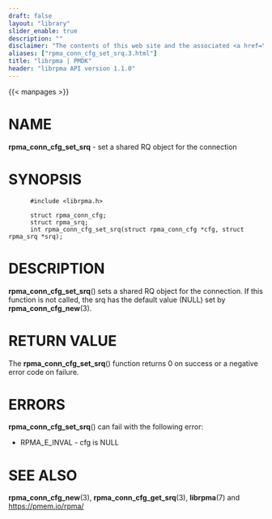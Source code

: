 ```yaml
---
draft: false
layout: "library"
slider_enable: true
description: ""
disclaimer: "The contents of this web site and the associated <a href=\"https://github.com/pmem\">GitHub repositories</a> are BSD-licensed open source."
aliases: ["rpma_conn_cfg_set_srq.3.html"]
title: "librpma | PMDK"
header: "librpma API version 1.1.0"
---
```

{{< manpages >}}

[comment]: <> (SPDX-License-Identifier: BSD-3-Clause)
[comment]: <> (Copyright 2020-2022, Intel Corporation)

# NAME

**rpma_conn_cfg_set_srq** - set a shared RQ object for the connection

# SYNOPSIS

          #include <librpma.h>

          struct rpma_conn_cfg;
          struct rpma_srq;
          int rpma_conn_cfg_set_srq(struct rpma_conn_cfg *cfg, struct rpma_srq *srq);

# DESCRIPTION

**rpma_conn_cfg_set_srq**() sets a shared RQ object for the connection.
If this function is not called, the srq has the default value (NULL) set
by **rpma_conn_cfg_new**(3).

# RETURN VALUE

The **rpma_conn_cfg_set_srq**() function returns 0 on success or a
negative error code on failure.

# ERRORS

**rpma_conn_cfg_set_srq**() can fail with the following error:

-   RPMA_E\_INVAL - cfg is NULL

# SEE ALSO

**rpma_conn_cfg_new**(3), **rpma_conn_cfg_get_srq**(3), **librpma**(7)
and https://pmem.io/rpma/
